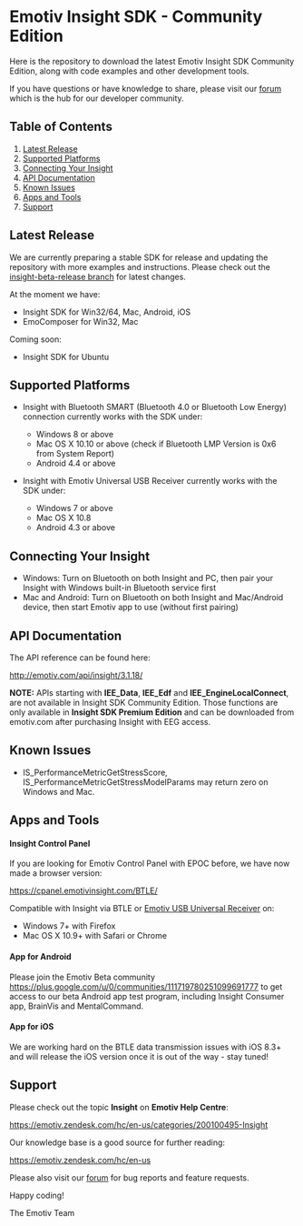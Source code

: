 # Emotiv Insight SDK - Community Edition

Here is the repository to download the latest Emotiv Insight SDK Community Edition, along with code examples and other development tools.

If you have questions or have knowledge to share, please visit our [forum](https://emotiv.com/forum/) which is the hub for our developer community.

## Table of Contents
1. [Latest Release](#latest-release)
2. [Supported Platforms](#supported-platforms)
3. [Connecting Your Insight](#connecting-your-insight)
4. [API Documentation](#api-documentation)
5. [Known Issues](#known-issues)
6. [Apps and Tools](#apps-and-tools)
7. [Support](#support)

## Latest Release
We are currently preparing a stable SDK for release and updating the repository with more examples and instructions. Please check out the [insight-beta-release branch](https://github.com/Emotiv/insight_sdk/tree/Insight-beta-release) for latest changes.

At the moment we have:
* Insight SDK for Win32/64, Mac, Android, iOS
* EmoComposer for Win32, Mac

Coming soon:
* Insight SDK for Ubuntu

## Supported Platforms
* Insight with Bluetooth SMART (Bluetooth 4.0 or Bluetooth Low Energy) connection currently works with the SDK under:
  * Windows 8 or above
  * Mac OS X 10.10 or above (check if Bluetooth LMP Version is 0x6 from System Report)
  * Android 4.4 or above

* Insight with Emotiv Universal USB Receiver currently works with the SDK under:
  * Windows 7 or above
  * Mac OS X 10.8
  * Android 4.3 or above

## Connecting Your Insight
* Windows: Turn on Bluetooth on both Insight and PC, then pair your Insight with Windows built-in Bluetooth service first
* Mac and Android: Turn on Bluetooth on both Insight and Mac/Android device, then start Emotiv app to use (without first pairing)

## API Documentation
The API reference can be found here:

http://emotiv.com/api/insight/3.1.18/

**NOTE:** APIs starting with **IEE_Data**, **IEE_Edf** and **IEE_EngineLocalConnect**, are not available in Insight SDK Community Edition. Those functions are only available in **Insight SDK Premium Edition** and can be downloaded from emotiv.com after purchasing Insight with EEG access.

## Known Issues
* IS_PerformanceMetricGetStressScore, IS_PerformanceMetricGetStressModelParams may return zero on Windows and Mac.

## Apps and Tools

#### Insight Control Panel
If you are looking for Emotiv Control Panel with EPOC before, we have now made a browser version:

https://cpanel.emotivinsight.com/BTLE/

Compatible with Insight via BTLE or [Emotiv USB Universal Receiver](https://emotiv.com/store/product_9.html) on:
* Windows 7+ with Firefox
* Mac OS X 10.9+ with Safari or Chrome

#### App for Android
Please join the Emotiv Beta community https://plus.google.com/u/0/communities/111719780251099691777 to get access to our beta Android app test program, including Insight Consumer app, BrainVis and MentalCommand.

#### App for iOS
We are working hard on the BTLE data transmission issues with iOS 8.3+ and will release the iOS version once it is out of the way - stay tuned!

## Support

Please check out the topic **Insight** on **Emotiv Help Centre**:

https://emotiv.zendesk.com/hc/en-us/categories/200100495-Insight

Our knowledge base is a good source for further reading:

https://emotiv.zendesk.com/hc/en-us
 
Please also visit our [forum](https://emotiv.com/forum/) for bug reports and feature requests.

Happy coding!

The Emotiv Team
